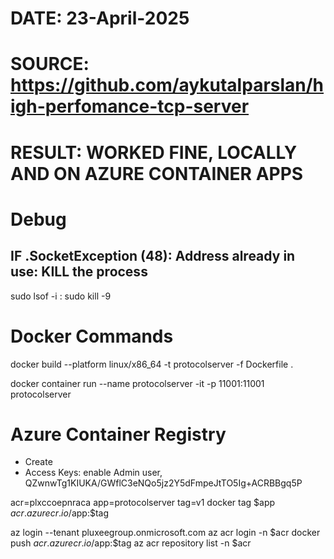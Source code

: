# DATE: 23-April-2025 
# SOURCE: https://github.com/aykutalparslan/high-perfomance-tcp-server
# RESULT: WORKED FINE, LOCALLY AND ON AZURE CONTAINER APPS

# Debug
## IF .SocketException (48): Address already in use: KILL the process
sudo lsof -i :<PORT>
sudo kill -9 <PID>


# Docker Commands
docker build --platform linux/x86_64 -t protocolserver -f Dockerfile .

docker container run  --name protocolserver -it -p 11001:11001 protocolserver



# Azure Container Registry
- Create 
- Access Keys: enable Admin user, QZwnwTg1KIUKA/GWflC3eNQo5jz2Y5dFmpeJtTO5Ig+ACRBBgq5P

acr=plxccoepnraca
app=protocolserver
tag=v1
docker tag $app $acr.azurecr.io/$app:$tag

az login --tenant  pluxeegroup.onmicrosoft.com
az acr login -n $acr
docker push $acr.azurecr.io/$app:$tag
az acr repository list -n $acr